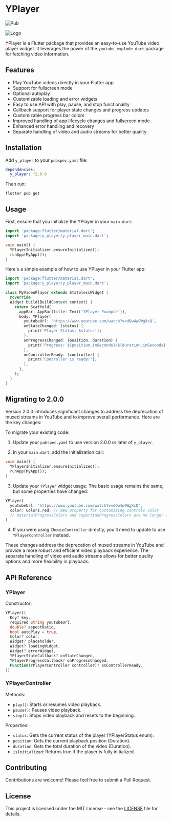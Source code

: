 # YPlayer

![Pub](https://img.shields.io/pub/v/y_player.svg)

![Logo](https://raw.githubusercontent.com/ijashuzain/y_player/main/misc/banner.png)

YPlayer is a Flutter package that provides an easy-to-use YouTube video player widget. It leverages the power of the `youtube_explode_dart` package for fetching video information.

## Features

- Play YouTube videos directly in your Flutter app
- Support for fullscreen mode
- Optional autoplay
- Customizable loading and error widgets
- Easy to use API with play, pause, and stop functionality
- Callback support for player state changes and progress updates
- Customizable progress bar colors
- Improved handling of app lifecycle changes and fullscreen mode
- Enhanced error handling and recovery
- Separate handling of video and audio streams for better quality

## Installation

Add `y_player` to your `pubspec.yaml` file:

```yaml
dependencies:
  y_player: ^2.0.0
```

Then run:

```
flutter pub get
```

## Usage

First, ensure that you initialize the YPlayer in your `main.dart`:

```dart
import 'package:flutter/material.dart';
import 'package:y_player/y_player_main.dart';

void main() {
  YPlayerInitializer.ensureInitialized();
  runApp(MyApp());
}
```

Here's a simple example of how to use YPlayer in your Flutter app:

```dart
import 'package:flutter/material.dart';
import 'package:y_player/y_player_main.dart';

class MyVideoPlayer extends StatelessWidget {
  @override
  Widget build(BuildContext context) {
    return Scaffold(
      appBar: AppBar(title: Text('YPlayer Example')),
      body: YPlayer(
        youtubeUrl: 'https://www.youtube.com/watch?v=dQw4w9WgXcQ',
        onStateChanged: (status) {
          print('Player Status: $status');
        },
        onProgressChanged: (position, duration) {
          print('Progress: ${position.inSeconds}/${duration.inSeconds}');
        },
        onControllerReady: (controller) {
          print('Controller is ready!');
        },
      ),
    );
  }
}
```

## Migrating to 2.0.0

Version 2.0.0 introduces significant changes to address the deprecation of muxed streams in YouTube and to improve overall performance. Here are the key changes:

To migrate your existing code:

1. Update your `pubspec.yaml` to use version 2.0.0 or later of `y_player`.

2. In your `main.dart`, add the initialization call:

```dart
void main() {
  YPlayerInitializer.ensureInitialized();
  runApp(MyApp());
}
```

3. Update your `YPlayer` widget usage. The basic usage remains the same, but some properties have changed:

```dart
YPlayer(
  youtubeUrl: 'https://www.youtube.com/watch?v=dQw4w9WgXcQ',
  color: Colors.red, // New property for customizing controls color
  // materialProgressColors and cupertinoProgressColors are no longer available
)
```

4. If you were using `ChewieController` directly, you'll need to update to use `YPlayerController` instead.

These changes address the deprecation of muxed streams in YouTube and provide a more robust and efficient video playback experience. The separate handling of video and audio streams allows for better quality options and more flexibility in playback.

## API Reference

### YPlayer

Constructor:

```dart
YPlayer({
  Key? key,
  required String youtubeUrl,
  double? aspectRatio,
  bool autoPlay = true,
  Color? color,
  Widget? placeholder,
  Widget? loadingWidget,
  Widget? errorWidget,
  YPlayerStateCallback? onStateChanged,
  YPlayerProgressCallback? onProgressChanged,
  Function(YPlayerController controller)? onControllerReady,
})
```

### YPlayerController

Methods:
- `play()`: Starts or resumes video playback.
- `pause()`: Pauses video playback.
- `stop()`: Stops video playback and resets to the beginning.

Properties:
- `status`: Gets the current status of the player (YPlayerStatus enum).
- `position`: Gets the current playback position (Duration).
- `duration`: Gets the total duration of the video (Duration).
- `isInitialized`: Returns true if the player is fully initialized.

## Contributing

Contributions are welcome! Please feel free to submit a Pull Request.

## License

This project is licensed under the MIT License - see the [LICENSE](LICENSE) file for details.